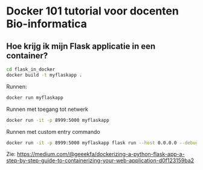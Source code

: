 # Docker 101 tutorial voor docenten Bio-informatica

## Hoe krijg ik mijn Flask applicatie in een container?

```bash
cd flask_in_docker
docker build -t myflaskapp .
```

Runnen:

```bash
docker run myflaskapp
```

Runnen met toegang tot netwerk

```bash
docker run -it -p 8999:5000 myflaskapp
```

Runnen met custom entry commando

```bash
docker run -it -p 8999:5000 myflaskapp flask run --host 0.0.0.0 --debug

```

Zie: https://medium.com/@geeekfa/dockerizing-a-python-flask-app-a-step-by-step-guide-to-containerizing-your-web-application-d0f123159ba2
